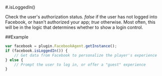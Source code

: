 #.isLoggedIn()

Check the user's authorization status. _false_ if the user has not logged into Facebook, or hasn't authorized your app; _true_ otherwise. Most often, this will be in the logic that determines whether to show a login control.

##Example

```javascript
var facebook = plugin.FacebookAgent.getInstance();
if (facebook.isLoggedIn()) {
    // Get data from Facebook to personalize the player's experience
} else {
    // Prompt the user to log in, or offer a "guest" experience
}
```
